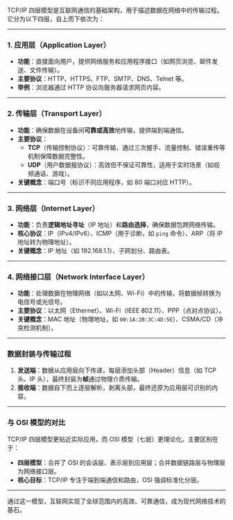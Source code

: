 TCP/IP 四层模型是互联网通信的基础架构，用于描述数据在网络中的传输过程。它分为以下四层，自上而下依次为：

---

### **1. 应用层（Application Layer）**
- **功能**：直接面向用户，提供网络服务和应用程序接口（如网页浏览、邮件发送、文件传输）。
- **主要协议**：HTTP、HTTPS、FTP、SMTP、DNS、Telnet 等。
- **举例**：浏览器通过 HTTP 协议向服务器请求网页内容。

---

### **2. 传输层（Transport Layer）**
- **功能**：确保数据在设备间**可靠或高效**地传输，提供端到端通信。
- **主要协议**：
  - **TCP**（传输控制协议）：可靠传输，通过三次握手、流量控制、错误重传等机制保障数据完整性。
  - **UDP**（用户数据报协议）：高效但不保证可靠性，适用于实时场景（如视频通话、游戏）。
- **关键概念**：端口号（标识不同应用程序，如 80 端口对应 HTTP）。

---

### **3. 网络层（Internet Layer）**
- **功能**：负责**逻辑地址寻址**（IP 地址）和**路由选择**，确保数据包跨网络传输。
- **核心协议**：IP（IPv4/IPv6）、ICMP（用于诊断，如 `ping` 命令）、ARP（将 IP 地址转为物理地址）。
- **关键概念**：IP 地址（如 192.168.1.1）、子网划分、路由表。

---

### **4. 网络接口层（Network Interface Layer）**
- **功能**：处理数据在物理网络（如以太网、Wi-Fi）中的传输，将数据帧转换为电信号或光信号。
- **主要协议**：以太网（Ethernet）、Wi-Fi（IEEE 802.11）、PPP（点对点协议）。
- **关键概念**：MAC 地址（物理地址，如 `00:1A:2B:3C:4D:5E`）、CSMA/CD（冲突检测机制）。

---

### **数据封装与传输过程**
1. **发送端**：数据从应用层向下传递，每层添加头部（Header）信息（如 TCP 头、IP 头），最终封装为**帧**通过物理介质传输。
2. **接收端**：数据自下而上逐层解析，剥离头部，最终还原为应用层可识别的内容。

---

### **与 OSI 模型的对比**
TCP/IP 四层模型更贴近实际应用，而 OSI 模型（七层）更理论化。主要区别在于：
- **四层模型**：合并了 OSI 的会话层、表示层到应用层；合并数据链路层与物理层为网络接口层。
- **核心目标**：TCP/IP 专注于端到端通信和路由，OSI 强调标准化分层。

---

通过这一模型，互联网实现了全球范围内的高效、可靠通信，成为现代网络技术的基石。